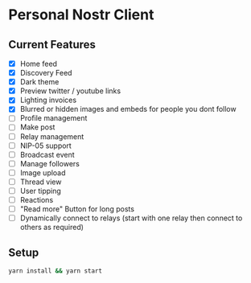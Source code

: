 # Personal Nostr Client

## Current Features

- [x] Home feed
- [x] Discovery Feed
- [x] Dark theme
- [x] Preview twitter / youtube links
- [x] Lighting invoices
- [x] Blurred or hidden images and embeds for people you dont follow
- [ ] Profile management
- [ ] Make post
- [ ] Relay management
- [ ] NIP-05 support
- [ ] Broadcast event
- [ ] Manage followers
- [ ] Image upload
- [ ] Thread view
- [ ] User tipping
- [ ] Reactions
- [ ] "Read more" Button for long posts
- [ ] Dynamically connect to relays (start with one relay then connect to others as required)

## Setup

```bash
yarn install && yarn start
```
